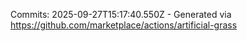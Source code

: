 Commits: 2025-09-27T15:17:40.550Z - Generated via https://github.com/marketplace/actions/artificial-grass
<br>
